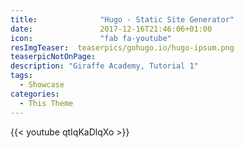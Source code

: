 ```yaml
---
title:              "Hugo - Static Site Generator"
date:               2017-12-16T21:46:06+01:00
icon:               "fab fa-youtube"
resImgTeaser:  teaserpics/gohugo.io/hugo-ipsum.png
teaserpicNotOnPage:
description: "Giraffe Academy, Tutorial 1"
tags:
  - Showcase
categories:
  - This Theme
---
```


{{< youtube qtIqKaDlqXo >}}

